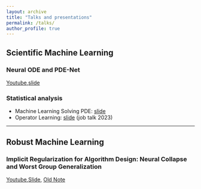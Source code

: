 ```yaml
---
layout: archive
title: "Talks and presentations"
permalink: /talks/
author_profile: true
---
```



## Scientific Machine Learning

### Neural ODE and PDE-Net

[Youtube](https://www.youtube.com/watch?v=URZG4ksH06g),[slide]([https://2prime.github.io/files/ODETalk(1).pdf](https://2prime.github.io/files/ODETalk%20(1).pdf))

### Statistical analysis
- Machine Learning Solving PDE: [slide](https://2prime.github.io/files/mlpde.pdf)
- Operator Learning: [slide](https://2prime.github.io/files/oplearning.pdf) (job talk 2023)

---

## Robust Machine Learning

### Implicit Regularization for Algorithm Design: Neural Collapse and Worst Group Generalization

[Youtube](https://www.youtube.com/watch?v=bM6jdI-T8CM),[Slide](https://drive.google.com/file/d/1UA5yr8W1iDdccZBbuA7xJioQ45q2RLZq/view), [Old Note](https://www.overleaf.com/read/dxfkrjkhnfqr)
